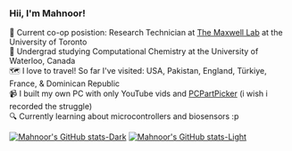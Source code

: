 ### Hii, I'm Mahnoor!

🧫 Current co-op posistion: Research Technician at [The Maxwell Lab](https://www.themaxwelllab.com/) at the University of Toronto<br/>
🧠 Undergrad studying Computational Chemistry at the University of Waterloo, Canada<br/>
🗺 I love to travel! So far I've visited: USA, Pakistan, England, Türkiye, France, & Dominican Republic<br/>
📹 I built my own PC with only YouTube vids and [PCPartPicker](https://ca.pcpartpicker.com/list/VHJGdb) (i wish i recorded the struggle)<br/>
🔍 Currently learning about microcontrollers and biosensors :p<br/>

[![Mahnoor's GitHub stats-Dark](https://github-readme-stats.vercel.app/api?username=mxhnoor&hide=contribs,prs&show_icons=true&theme=tokyonight#gh-dark-mode-only)](https://github.com/mxhnoor/github-readme-stats#gh-dark-mode-only)
[![Mahnoor's GitHub stats-Light](https://github-readme-stats.vercel.app/api?username=mxhnoor&hide=contribs,prs&show_icons=true&theme=default#gh-light-mode-only)](https://github.com/mxhnoor/github-readme-stats#gh-light-mode-only)
